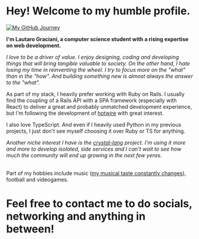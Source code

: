 # Hey! Welcome to my humble profile.

[![My GitHub Journey](https://github-readme-stats.vercel.app/api?username=lautarograc)](https://github.com/anuraghazra/github-readme-stats)

**I'm Lautaro Graciani, a computer science student with a rising expertise on web development.**

*I love to be a driver of value. I enjoy designing, coding and developing things that will bring tangible valuable to society. On the other hand, I hate losing my time in reinventing the wheel. I try to focus more on the "what" than in the "how". And building something new is almost always the answer to the "what".*

As part of my stack, I heavily prefer working with Ruby on Rails. I usually find the coupling of a Rails API with a SPA framework (especially with React) to deliver a great and probably unmatched development experience, but I'm following the development of [hotwire](https://hotwired.dev/) with great interest.

I also love TypeScript. And even if I heavily used Python in my previous projects, I just don't see myself choosing it over Ruby or TS for anything.

*Another niche interest I have is the [crystal-lang](https://github.com/crystal-lang/crystal) project. I'm using it more and more to develop isolated, side services and I can't wait to see how much the community will end up growing in the next few yeras.*

<br/> Part of my hobbies include music ([my musical taste constantly changes](https://stats.fm/lautarograciani)), football and videogames.

# **Feel free to contact me to do socials, networking and anything in between!**
